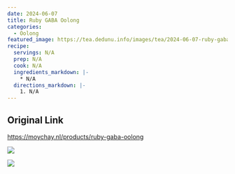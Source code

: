 ```yaml
---
date: 2024-06-07
title: Ruby GABA Oolong
categories:
  - Oolong
featured_image: https://tea.dedunu.info/images/tea/2024-06-07-ruby-gaba-oolong-1.jpeg
recipe:
  servings: N/A
  prep: N/A
  cook: N/A
  ingredients_markdown: |-
    * N/A
  directions_markdown: |-
    1. N/A
---
```


## Original Link

<https://moychay.nl/products/ruby-gaba-oolong>

![](https://tea.dedunu.info/images/tea/2024-06-07-ruby-gaba-oolong-2.jpeg)

![](https://tea.dedunu.info/images/tea/2024-06-07-ruby-gaba-oolong-3.jpeg)
